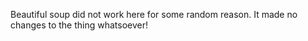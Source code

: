Beautiful soup did not work here for some random reason. It made no changes to the thing whatsoever!
